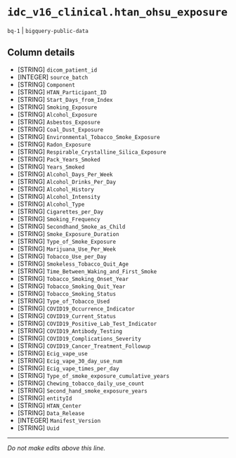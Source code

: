 # `idc_v16_clinical.htan_ohsu_exposure`
`bq-1` | `bigquery-public-data`

## Column details
* [STRING]    `dicom_patient_id`
* [INTEGER]   `source_batch`
* [STRING]    `Component`
* [STRING]    `HTAN_Participant_ID`
* [STRING]    `Start_Days_from_Index`
* [STRING]    `Smoking_Exposure`
* [STRING]    `Alcohol_Exposure`
* [STRING]    `Asbestos_Exposure`
* [STRING]    `Coal_Dust_Exposure`
* [STRING]    `Environmental_Tobacco_Smoke_Exposure`
* [STRING]    `Radon_Exposure`
* [STRING]    `Respirable_Crystalline_Silica_Exposure`
* [STRING]    `Pack_Years_Smoked`
* [STRING]    `Years_Smoked`
* [STRING]    `Alcohol_Days_Per_Week`
* [STRING]    `Alcohol_Drinks_Per_Day`
* [STRING]    `Alcohol_History`
* [STRING]    `Alcohol_Intensity`
* [STRING]    `Alcohol_Type`
* [STRING]    `Cigarettes_per_Day`
* [STRING]    `Smoking_Frequency`
* [STRING]    `Secondhand_Smoke_as_Child`
* [STRING]    `Smoke_Exposure_Duration`
* [STRING]    `Type_of_Smoke_Exposure`
* [STRING]    `Marijuana_Use_Per_Week`
* [STRING]    `Tobacco_Use_per_Day`
* [STRING]    `Smokeless_Tobacco_Quit_Age`
* [STRING]    `Time_Between_Waking_and_First_Smoke`
* [STRING]    `Tobacco_Smoking_Onset_Year`
* [STRING]    `Tobacco_Smoking_Quit_Year`
* [STRING]    `Tobacco_Smoking_Status`
* [STRING]    `Type_of_Tobacco_Used`
* [STRING]    `COVID19_Occurrence_Indicator`
* [STRING]    `COVID19_Current_Status`
* [STRING]    `COVID19_Positive_Lab_Test_Indicator`
* [STRING]    `COVID19_Antibody_Testing`
* [STRING]    `COVID19_Complications_Severity`
* [STRING]    `COVID19_Cancer_Treatment_Followup`
* [STRING]    `Ecig_vape_use`
* [STRING]    `Ecig_vape_30_day_use_num`
* [STRING]    `Ecig_vape_times_per_day`
* [STRING]    `Type_of_smoke_exposure_cumulative_years`
* [STRING]    `Chewing_tobacco_daily_use_count`
* [STRING]    `Second_hand_smoke_exposure_years`
* [STRING]    `entityId`
* [STRING]    `HTAN_Center`
* [STRING]    `Data_Release`
* [INTEGER]   `Manifest_Version`
* [STRING]    `Uuid`

-------------------------------------------------------------------------------
*Do not make edits above this line.*
